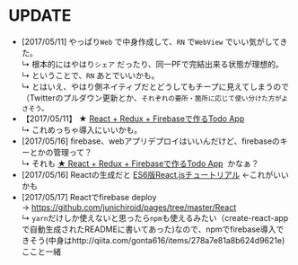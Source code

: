 # UPDATE
 - [2017/05/11] やっぱり`Web` で中身作成して、`RN` で`WebView` でいい気がしてきた。  
 ↳ 根本的にはやはり`シェア` だったり、同一PFで完結出来る状態が理想的。  
 ↳ ということで、`RN` あとでいいかも。  
 ↳ とはいえ、やはり側ネイティブだとどうしてもチープに見えてしまうので（Twitterのプルダウン更新とか、`それぞれの要所・箇所に応じて使い分けた方がよさそう。`
 - 【2017/05/11】 ★ [React + Redux + Firebaseで作るTodo App](http://qiita.com/gonta616/items/278a7e81a8b624d9621e)  
 ↳ これめっちゃ導入にいいかも。
 - [2017/05/16] firebase、webアプリデプロイはいいんだけど、firebaseのキーとかの管理って？  
 ↳ それも [★ React + Redux + Firebaseで作るTodo App](http://qiita.com/gonta616/items/278a7e81a8b624d9621e)  かなぁ？
 - [2017/05/16] Reactの生成だと [ES6版React.jsチュートリアル](http://qiita.com/nownabe/items/2d8b92d95186c3941de0#getting-started) ←これがいいかも
 - [2017/05/17] Reactでfirebase deploy → https://github.com/junichiroid/pages/tree/master/React  
 ↳ `yarn`だけしか使えないと思ったら`npm`も使えるみたい（create-react-appで自動生成されたREADMEに書いてあった)なので、npmでfirebase導入できそう(中身はhttp://qiita.com/gonta616/items/278a7e81a8b624d9621e)ここと一緒
 
 
